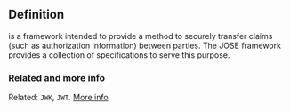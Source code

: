 ## Definition
is a framework intended to provide a method to securely transfer claims (such as authorization information) between parties. The JOSE framework provides a collection of specifications to serve this purpose. 

### Related and more info
Related: `JWK`, `JWT`. [More info](https://jose.readthedocs.io/en/latest/)